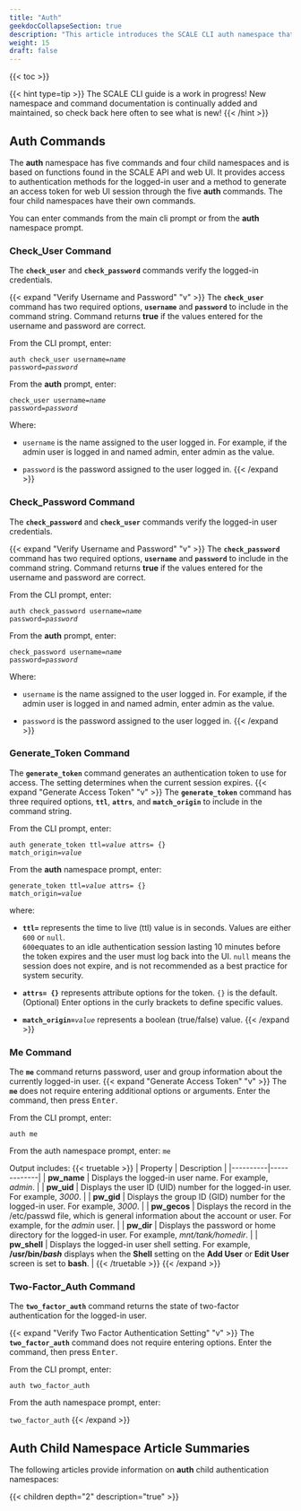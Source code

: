 ```yaml
---
title: "Auth"
geekdocCollapseSection: true
description: "This article introduces the SCALE CLI auth namespace that focuses on the currently logged-in user authentication, and generating an access token for the web UI." 
weight: 15
draft: false
---
```


{{< toc >}}


{{< hint type=tip >}}
The SCALE CLI guide is a work in progress!
New namespace and command documentation is continually added and maintained, so check back here often to see what is new!
{{< /hint >}}

## Auth Commands

The **auth** namespace has five commands and four child namespaces and is based on functions found in the SCALE API and web UI. 
It provides access to authentication methods for the logged-in user and a method to generate an access token for web UI session through the five **auth** commands. 
The four child namespaces have their own commands.

You can enter commands from the main cli prompt or from the **auth** namespace prompt.
### Check_User Command

The <code><b>check_user</b></code> and <code><b>check_password</b></code> commands verify the logged-in credentials. 

{{< expand "Verify Username and Password" "v" >}}
The <code><b>check_user</b></code> command has two required options, <code><b>username</b></code> and <code><b>password</b></code> to include in the command string. 
Command returns **true** if the values entered for the username and password are correct.

From the CLI prompt, enter:

<code>auth check_user username=<i>name</i> password=<i>password</i></code>

From the **auth** prompt, enter:

<code>check_user username=<i>name</i> password=<i>password</i></code>

Where:
* `username` is the name assigned to the user logged in. For example, if the admin user is logged in and named admin, enter admin as the value.

* `password` is the password assigned to the user logged in.
{{< /expand >}}

### Check_Password Command

The <code><b>check_password</b></code> and <code><b>check_user</b></code> commands verify the logged-in user credentials.

{{< expand "Verify Username and Password" "v" >}}
The <code><b>check_password</b></code> command has two required options, <code><b>username</b></code> and <code><b>password</b></code> to include in the command string. 
Command returns **true** if the values entered for the username and password are correct.

From the CLI prompt, enter:

<code>auth check_password username=<i>name</i> password=<i>password</i></code>

From the **auth** prompt, enter:

<code>check_password username=<i>name</i> password=<i>password</i></code>

Where:
* `username` is the name assigned to the user logged in. For example, if the admin user is logged in and named admin, enter admin as the value.

* `password` is the password assigned to the user logged in.
{{< /expand >}}
### Generate_Token Command
The <code><b>generate_token</b></code> command generates an authentication token to use for access. The setting determines when the current session expires.
{{< expand "Generate Access Token" "v" >}}
The <code><b>generate_token</b></code> command has three required options, <code><b>ttl</b></code>, <code><b>attrs</b></code>, and <code><b>match_origin</b></code> to include in the command string. 

From the CLI prompt, enter:

<code>auth generate_token ttl=<i>value</i> attrs= {} match_origin=<i>value</i></code>

From the **auth** namespace prompt, enter:

<code>generate_token ttl=<i>value</i> attrs= {} match_origin=<i>value</i></code>

where:
* <code><b>ttl=</b></code> represents the time to live (ttl) value is in seconds. Values are either `600` or `null`.  
  `600`equates to an idle authentication session lasting 10 minutes before the token expires and the user must log back into the UI. 
  `null` means the session does not expire, and is not recommended as a best practice for system security.

* <code><b>attrs= {}</b></code> represents attribute options for the token. 
  `{}` is the default. (Optional) Enter options in the curly brackets to define specific values.

* <code><b>match_origin=</b><i>value</i></code> represents a boolean (true/false) value.
{{< /expand >}}
### Me Command
The <code><b>me</b></code> command returns password, user and group information about the currently logged-in user.
{{< expand "Generate Access Token" "v" >}}
The <code><b>me</b></code> does not require entering additional options or arguments. Enter the command, then press <kbd>Enter</kbd>.

From the CLI prompt, enter:

`auth me`

From the auth namespace prompt, enter:
`me`

Output includes:
{{< truetable >}}
| Property | Description |
|----------|-------------|
| **pw_name** | Displays the logged-in user name. For example, *admin*. |
| **pw_uid** | Displays the user ID (UID) number for the logged-in user. For example, *3000*. |
| **pw_gid** | Displays the group ID (GID) number for the logged-in user. For example, *3000*. |
| **pw_gecos** | Displays the record in the /etc/passwd file, which is general information about the account or user. For example, for the *admin* user. |
| **pw_dir** | Displays the password or home directory for the logged-in user. For example, *mnt/tank/homedir*. |
| **pw_shell** | Displays the logged-in user shell setting. For example, **/usr/bin/*bash*** displays when the **Shell** setting on the **Add User** or **Edit User** screen is set to **bash**. |
{{< /truetable >}}
{{< /expand >}}

### Two-Factor_Auth Command
The <code><b>two_factor_auth</b></code> command returns the state of two-factor authentication for the logged-in user.

{{< expand "Verify Two Factor Authentication Setting" "v" >}}
The <code><b>two_factor_auth</b></code> command does not require entering options. Enter the command, then press <kbd>Enter</kbd>.

From the CLI prompt, enter:

`auth two_factor_auth`

From the auth namespace prompt, enter:

`two_factor_auth`
{{< /expand >}}

## Auth Child Namespace Article Summaries
The following articles provide information on **auth** child authentication namespaces:

{{< children depth="2" description="true" >}}

